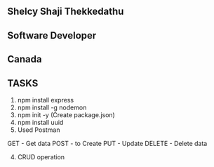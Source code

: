 ## Shelcy Shaji Thekkedathu
## Software Developer
## Canada


## TASKS
1. npm install express
2. npm install -g nodemon
3. npm init -y (Create package.json)
4. npm install uuid
5. Used Postman

GET - Get data
POST - to Create
PUT - Update
DELETE - Delete data

4. CRUD operation


